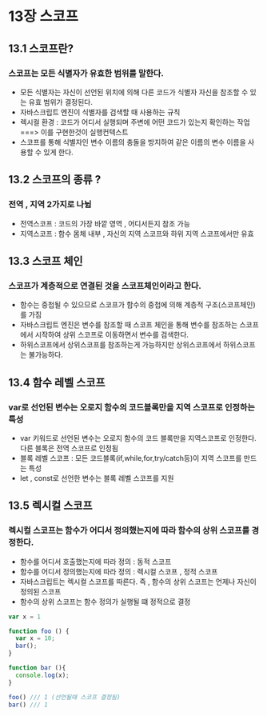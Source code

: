 # 13장 스코프 

## 13.1 스코프란?

### 스코프는 모든 식별자가 유효한 범위를 말한다.
- 모든 식별자는 자신이 선언된 위치에 의해 다른 코드가 식별자 자신을 참조할 수 있는 유효 범위가 결정된다. 
- 자바스크립트 엔진이 식별자를 검색할 때 사용하는 규칙
- 렉시컬 환경 : 코드가 어디서 실행되며 주변에 어떤 코드가 있는지 확인하는 작업 ===> 이를 구현한것이 실행컨텍스트
- 스코프를 통해 식별자인 변수 이름의 충돌을 방지하여 같은 이름의 변수 이름을 사용할 수 있게 한다.

## 13.2 스코프의 종류 ? 

### 전역 , 지역 2가지로 나뉨

- 전역스코프 : 코드의 가장 바깥 영역 , 어디서든지 참조 가능
- 지역스코프 : 함수 몸체 내부 , 자신의 지역 스코프와 하위 지역 스코프에서만 유효

## 13.3 스코프 체인

### 스코프가 계층적으로 연결된 것을 스코프체인이라고 한다.

- 함수는 중첩될 수 있으므로 스코프가 함수의 중첩에 의해 계층적 구조(스코프체인)를 가짐
- 자바스크립트 엔진은 변수를 참조할 때 스코프 체인을 통해 변수를 참조하는 스코프에서 시작하여 상위 스코프로 이동하면서 변수를 검색한다.
- 하위스코프에서 상위스코프를 참조하는게 가능하지만 상위스코프에서 하위스코프는 불가능하다.

## 13.4 함수 레벨 스코프 

### var로 선언된 변수는 오로지 함수의 코드블록만을 지역 스코프로 인정하는 특성

- var 키워드로 선언된 변수는 오로지 함수의 코드 블록만을 지역스코프로 인정한다. 다른 블록은 전역 스코프로 인정됨
- 블록 레벨 스코프 : 모든 코드블록(if,while,for,try/catch등)이 지역 스코프를 만드는 특성 
- let , const로 선언한 변수는 블록 레벨 스코프를 지원 

## 13.5 렉시컬 스코프 

### 렉시컬 스코프는 함수가 어디서 정의했는지에 따라 함수의 상위 스코프를 경정한다.

- 함수를 어디서 호출했는지에 따라 정의 : 동적 스코프
- 함수를 어디서 정의했는지에 따라 정의 : 렉시컬 스코프 , 정적 스코프
- 자바스크립트는 렉시컬 스코프를 따른다. 즉 , 함수의 상위 스코프는 언제나 자신이 정의된 스코프
- 함수의 상위 스코프는 함수 정의가 실행될 떄 정적으로 결정
```JavaScript
var x = 1

function foo () {
  var x = 10;
  bar();
}

function bar (){
  console.log(x);
}

foo() /// 1 (선언될때 스코프 결정됨)
bar() /// 1 

```
